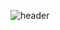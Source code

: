 ![header](https://capsule-render.vercel.app/api?type=waving&color=gradient&height=300&section=header&text=Song%20In%20Tae&fontSize=90)


